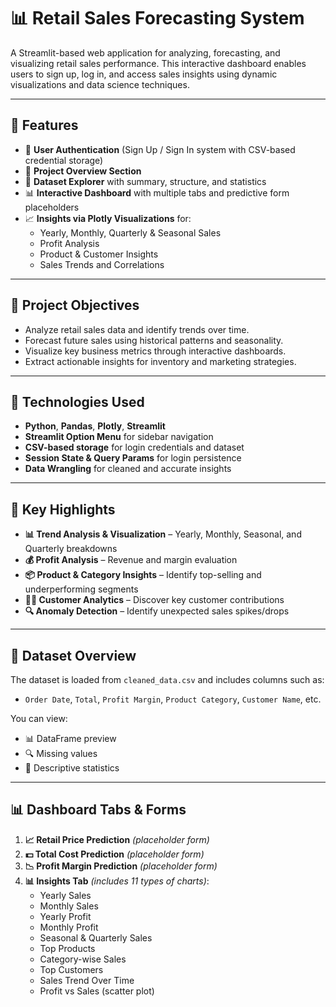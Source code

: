 # 📊 Retail Sales Forecasting System

A Streamlit-based web application for analyzing, forecasting, and visualizing retail sales performance. This interactive dashboard enables users to sign up, log in, and access sales insights using dynamic visualizations and data science techniques.

---

## 🔧 Features

- 🔐 **User Authentication** (Sign Up / Sign In system with CSV-based credential storage)
- 📘 **Project Overview Section**
- 📂 **Dataset Explorer** with summary, structure, and statistics
- 📊 **Interactive Dashboard** with multiple tabs and predictive form placeholders
- 📈 **Insights via Plotly Visualizations** for:
  - Yearly, Monthly, Quarterly & Seasonal Sales
  - Profit Analysis
  - Product & Customer Insights
  - Sales Trends and Correlations

---

## 🎯 Project Objectives

- Analyze retail sales data and identify trends over time.
- Forecast future sales using historical patterns and seasonality.
- Visualize key business metrics through interactive dashboards.
- Extract actionable insights for inventory and marketing strategies.

---

## 🧰 Technologies Used

- **Python**, **Pandas**, **Plotly**, **Streamlit**
- **Streamlit Option Menu** for sidebar navigation
- **CSV-based storage** for login credentials and dataset
- **Session State & Query Params** for login persistence
- **Data Wrangling** for cleaned and accurate insights

---

## 🚀 Key Highlights

- **📊 Trend Analysis & Visualization** – Yearly, Monthly, Seasonal, and Quarterly breakdowns
- **💰 Profit Analysis** – Revenue and margin evaluation
- **📦 Product & Category Insights** – Identify top-selling and underperforming segments
- **🙋‍♂️ Customer Analytics** – Discover key customer contributions
- **🔍 Anomaly Detection** – Identify unexpected sales spikes/drops

---

## 📂 Dataset Overview

The dataset is loaded from `cleaned_data.csv` and includes columns such as:

- `Order Date`, `Total`, `Profit Margin`, `Product Category`, `Customer Name`, etc.

You can view:
- 📊 DataFrame preview
- 🔍 Missing values
- 📄 Descriptive statistics

---

## 📊 Dashboard Tabs & Forms

1. **📈 Retail Price Prediction** *(placeholder form)*
2. **💵 Total Cost Prediction** *(placeholder form)*
3. **📉 Profit Margin Prediction** *(placeholder form)*
4. **📊 Insights Tab** *(includes 11 types of charts)*:
   - Yearly Sales
   - Monthly Sales
   - Yearly Profit
   - Monthly Profit
   - Seasonal & Quarterly Sales
   - Top Products
   - Category-wise Sales
   - Top Customers
   - Sales Trend Over Time
   - Profit vs Sales (scatter plot)

